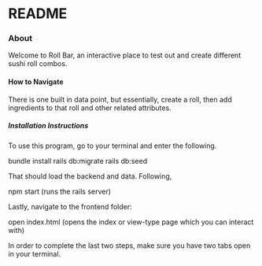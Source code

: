 # README

### About

Welcome to Roll Bar, an interactive place to test out and create different sushi roll combos.

#### How to Navigate

There is one built in data point, but essentially, create a roll, then add ingredients to that roll and other related attributes.

##### Installation Instructions

To use this program, go to your terminal and enter the following.

bundle install
rails db:migrate
rails db:seed

That should load the backend and data. Following,

npm start (runs the rails server)

Lastly, navigate to the frontend folder:

open index.html (opens the index or view-type page which you can interact with)

In order to complete the last two steps, make sure you have two tabs open in your terminal.
